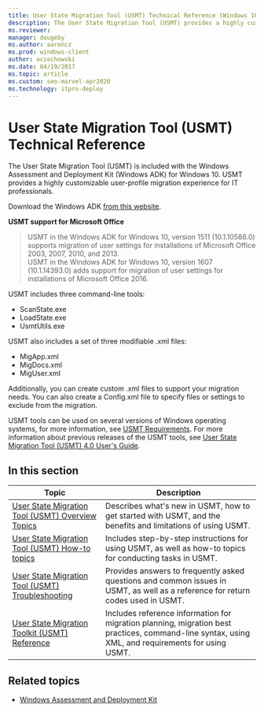 ```yaml
---
title: User State Migration Tool (USMT) Technical Reference (Windows 10)
description: The User State Migration Tool (USMT) provides a highly customizable user-profile migration experience for IT professionals.
ms.reviewer: 
manager: dougeby
ms.author: aaroncz
ms.prod: windows-client
author: aczechowski
ms.date: 04/19/2017
ms.topic: article
ms.custom: seo-marvel-apr2020
ms.technology: itpro-deploy
---
```


# User State Migration Tool (USMT) Technical Reference
The User State Migration Tool (USMT) is included with the Windows Assessment and Deployment Kit (Windows ADK) for Windows 10. USMT provides a highly customizable user-profile migration experience for IT professionals.

Download the Windows ADK [from this website](/windows-hardware/get-started/adk-install).

**USMT support for Microsoft Office**
>USMT in the Windows ADK for Windows 10, version 1511 (10.1.10586.0) supports migration of user settings for installations of Microsoft Office 2003, 2007, 2010, and 2013.<BR>
>USMT in the Windows ADK for Windows 10, version 1607 (10.1.14393.0) adds support for migration of user settings for installations of Microsoft Office 2016.

USMT includes three command-line tools:

-   ScanState.exe<BR>
-   LoadState.exe<BR>
-   UsmtUtils.exe

USMT also includes a set of three modifiable .xml files:

-   MigApp.xml<BR>
-   MigDocs.xml<BR>
-   MigUser.xml

Additionally, you can create custom .xml files to support your migration needs. You can also create a Config.xml file to specify files or settings to exclude from the migration.

USMT tools can be used on several versions of Windows operating systems, for more information, see [USMT Requirements](usmt-requirements.md). For more information about previous releases of the USMT tools, see [User State Migration Tool (USMT) 4.0 User's Guide](/previous-versions/windows/server/dd560801(v=ws.10)).

## In this section
|Topic |Description|
|------|-----------|
|[User State Migration Tool (USMT) Overview Topics](usmt-topics.md)|Describes what's new in USMT, how to get started with USMT, and the benefits and limitations of using USMT.|
|[User State Migration Tool (USMT) How-to topics](usmt-how-to.md)|Includes step-by-step instructions for using USMT, as well as how-to topics for conducting tasks in USMT.|
|[User State Migration Tool (USMT) Troubleshooting](usmt-troubleshooting.md)|Provides answers to frequently asked questions and common issues in USMT, as well as a reference for return codes used in USMT.|
|[User State Migration Toolkit (USMT) Reference](usmt-reference.md)|Includes reference information for migration planning, migration best practices, command-line syntax, using XML, and requirements for using USMT.|

## Related topics
- [Windows Assessment and Deployment Kit](/previous-versions/windows/it-pro/windows-8.1-and-8/dn247001(v=win.10))

 

 
